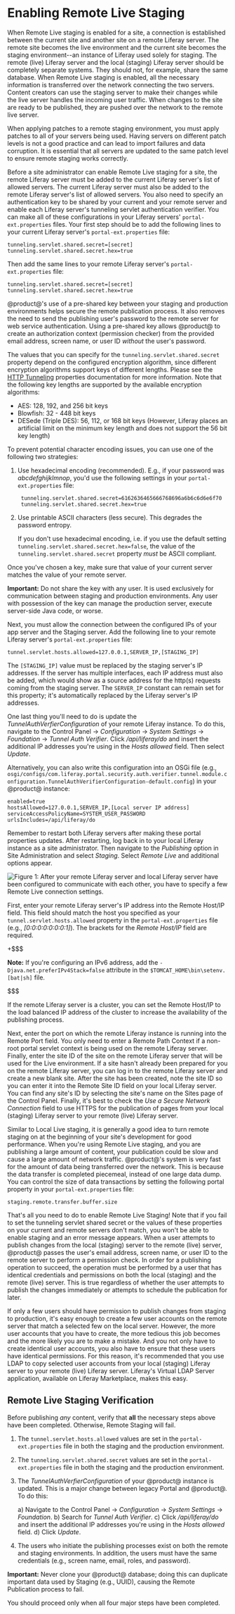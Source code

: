 # Enabling Remote Live Staging [](id=enabling-remote-live-staging)

When Remote Live staging is enabled for a site, a connection is established
between the current site and another site on a remote Liferay server. The remote
site becomes the live environment and the current site becomes the staging
environment--an instance of Liferay used solely for staging. The remote (live)
Liferay server and the local (staging) Liferay server should be completely
separate systems. They should not, for example, share the same database. When
Remote Live staging is enabled, all the necessary information is transferred
over the network connecting the two servers. Content creators can use the
staging server to make their changes while the live server handles the incoming
user traffic. When changes to the site are ready to be published, they are
pushed over the network to the remote live server. 

When applying patches to a remote staging environment, you must
apply patches to all of your servers being used. Having servers on different
patch levels is not a good practice and can lead to import failures and data
corruption. It is essential that all servers are updated to the same patch level
to ensure remote staging works correctly.

Before a site administrator can enable Remote Live staging for a site, the
remote Liferay server must be added to the current Liferay server's list of
allowed servers. The current Liferay server must also be added to the remote
Liferay server's list of allowed servers. You also need to specify an
authentication key to be shared by your current and your remote server and
enable each Liferay server's tunneling servlet authentication verifier. You can
make all of these configurations in your Liferay servers'
`portal-ext.properties` files. Your first step should be to add the following
lines to your current Liferay server's `portal-ext.properties` file:

    tunneling.servlet.shared.secret=[secret]
    tunneling.servlet.shared.secret.hex=true

Then add the same lines to your remote Liferay server's `portal-ext.properties`
file:

    tunneling.servlet.shared.secret=[secret]
    tunneling.servlet.shared.secret.hex=true

@product@'s use of a pre-shared key between your staging and production
environments helps secure the remote publication process. It also removes the
need to send the publishing user's password to the remote server for web service
authentication. Using a pre-shared key allows @product@ to create an
authorization context (permission checker) from the provided email address,
screen name, or user ID *without* the user's password.

The values that you can specify for the `tunneling.servlet.shared.secret`
property depend on the configured encryption algorithm, since different
encryption algorithms support keys of different lengths. Please see the
[HTTP Tunneling](https://docs.liferay.com/portal/6.2/propertiesdoc/portal.properties.html#HTTP%20Tunneling)
properties documentation for more information. Note that the following key
lengths are supported by the available encryption algorithms:

- AES: 128, 192, and 256 bit keys
- Blowfish: 32 - 448 bit keys
- DESede (Triple DES): 56, 112, or 168 bit keys (However, Liferay places an
  artificial limit on the minimum key length and does not support the 56 bit key
  length)

To prevent potential character encoding issues, you can use one of the following
two strategies:

1. Use hexadecimal encoding (recommended). E.g., if your password was
   *abcdefghijklmnop*, you'd use the following settings in your
   `portal-ext.properties` file:

        tunneling.servlet.shared.secret=6162636465666768696a6b6c6d6e6f70
        tunneling.servlet.shared.secret.hex=true

2. Use printable ASCII characters (less secure). This degrades the password
   entropy.

    If you don't use hexadecimal encoding, i.e. if you use the default setting
    `tunneling.servlet.shared.secret.hex=false`, the value of the
    `tunneling.servlet.shared.secret` property *must* be ASCII compliant.

Once you've chosen a key, make sure that value of your current server matches
the value of your remote server.

**Important:** Do not share the key with any user. It is used exclusively for 
communication between staging and production environments. Any user with 
possession of the key can manage the production server, execute server-side
Java code, or worse.

Next, you must allow the connection between the configured IPs of your app
server and the Staging server. Add the following line to your remote Liferay
server's `portal-ext.properties` file:

    tunnel.servlet.hosts.allowed=127.0.0.1,SERVER_IP,[STAGING_IP]

The `[STAGING_IP]` value must be replaced by the staging server's IP addresses.
If the server has multiple interfaces, each IP address must also be added, which
would show as a source address for the http(s) requests coming from the staging
server. The `SERVER_IP` constant can remain set for this property; it's
automatically replaced by the Liferay server's IP addresses.

One last thing you'll need to do is update the *TunnelAuthVerfierConfiguration*
of your remote Liferay instance. To do this, navigate to the Control Panel
&rarr; *Configuration* &rarr; *System Settings* &rarr; *Foundation* &rarr;
*Tunnel Auth Verifier*. Click */api/liferay/do* and insert the additional IP
addresses you're using in the *Hosts allowed* field. Then select *Update*.

Alternatively, you can also write this configuration into an OSGi file (e.g.,
`osgi/configs/com.liferay.portal.security.auth.verifier.tunnel.module.configuration.TunnelAuthVerifierConfiguration-default.config`)
in your @product@ instance:

    enabled=true
    hostsAllowed=127.0.0.1,SERVER_IP,[Local server IP address]
    serviceAccessPolicyName=SYSTEM_USER_PASSWORD
    urlsIncludes=/api/liferay/do

Remember to restart both Liferay servers after making these portal properties
updates. After restarting, log back in to your local Liferay instance as
a site administrator. Then navigate to the *Publishing* option in Site
Administration and select *Staging*. Select *Remote Live* and additional options
appear.

![Figure 1: After your remote Liferay server and local Liferay server have been configured to communicate with each other, you have to specify a few Remote Live connection settings.](../../../../images/remote-live-staging-settings.png)

First, enter your remote Liferay server's IP address into the Remote Host/IP
field. This field should match the host you specified as your
`tunnel.servlet.hosts.allowed` property in the `portal-ext.properties` file
(e.g., *[0:0:0:0:0:0:0:1]*). The brackets for the *Remote Host/IP* field are
required.

+$$$

**Note:** If you're configuring an IPv6 address, add the
`-Djava.net.preferIPv4Stack=false` attribute in the
`$TOMCAT_HOME\bin\setenv.[bat|sh]` file.

$$$

If the remote Liferay server is a cluster, you can set the Remote Host/IP to the
load balanced IP address of the cluster to increase the availability of the
publishing process. 

Next, enter the port on which the remote Liferay instance is running into the
Remote Port field. You only need to enter a Remote Path Context if a non-root
portal servlet context is being used on the remote Liferay server. Finally,
enter the site ID of the site on the remote Liferay server that will be used for
the Live environment. If a site hasn't already been prepared for you on the
remote Liferay server, you can log in to the remote Liferay server and create a
new blank site. After the site has been created, note the site ID so you can
enter it into the Remote Site ID field on your local Liferay server. You can
find any site's ID by selecting the site's name on the Sites page of the Control
Panel. Finally, it's best to check the *Use a Secure Network Connection* field
to use HTTPS for the publication of pages from your local (staging) Liferay
server to your remote (live) Liferay server.

Similar to Local Live staging, it is generally a good idea to turn remote
staging on at the beginning of your site's development for good performance.
When you're using Remote Live staging, and you are publishing a large amount of
content, your publication could be slow and cause a large amount of network
traffic. @product@'s system is very fast for the amount of data being
transferred over the network. This is because the data transfer is completed
piecemeal, instead of one large data dump. You can control the size of data
transactions by setting the following portal property in your
`portal-ext.properties` file:

    staging.remote.transfer.buffer.size

That's all you need to do to enable Remote Live Staging! Note that if you fail
to set the tunneling servlet shared secret or the values of these properties on
your current and remote servers don't match, you won't be able to enable staging
and an error message appears. When a user attempts to publish changes from the
local (staging) server to the remote (live) server, @product@ passes the user's
email address, screen name, or user ID to the remote server to perform a
permission check. In order for a publishing operation to succeed, the operation
must be performed by a user that has identical credentials and permissions on
both the local (staging) and the remote (live) server. This is true regardless
of whether the user attempts to publish the changes immediately or attempts to
schedule the publication for later.

If only a few users should have permission to publish changes from staging to
production, it's easy enough to create a few user accounts on the remote server
that match a selected few on the local server. However, the more user accounts
that you have to create, the more tedious this job becomes and the more likely
you are to make a mistake. And you not only have to create identical user
accounts, you also have to ensure that these users have identical permissions.
For this reason, it's recommended that you use LDAP to copy selected user
accounts from your local (staging) Liferay server to your remote (live) Liferay
server. Liferay's Virtual LDAP Server application, available on Liferay
Marketplace, makes this easy.

## Remote Live Staging Verification [](id=remote-live-staging-verification)

Before publishing *any* content, verify that **all** the necessary steps above
have been completed. Otherwise, Remote Staging will fail.

1.  The `tunnel.servlet.hosts.allowed` values are set in the
    `portal-ext.properties` file in both the staging and the production
    environment.

2.  The `tunneling.servlet.shared.secret` values are set in the
    `portal-ext.properties` file in both the staging and the production
    environment.

3.  The *TunnelAuthVerfierConfiguration* of your @product@ instance is updated.
    This is a major change between legacy Portal and @product@. To do this:

    a) Navigate to the Control Panel &rarr; *Configuration* &rarr; *System
       Settings* &rarr; *Foundation*.
    b) Search for *Tunnel Auth Verifier*.
    c) Click */api/liferay/do* and insert the additional IP addresses you're
       using in the *Hosts allowed* field.
    d) Click *Update*.

4.  The users who initiate the publishing processes exist on both the remote and
    staging environments. In addition, the users must have the same credentials
    (e.g., screen name, email, roles, and password). 

**Important:** Never clone your @product@ database; doing this can duplicate
important data used by Staging (e.g., UUID), causing the Remote Publication
process to fail.

You should proceed only when all four major steps have been completed. 

